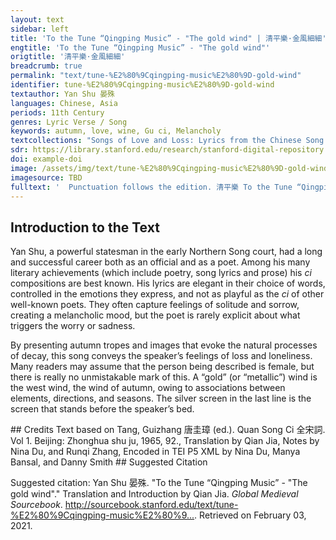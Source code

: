 ```yaml
---
layout: text
sidebar: left
title: 'To the Tune “Qingping Music” - "The gold wind" | 清平樂·金風細細'
engtitle: 'To the Tune “Qingping Music” - "The gold wind"'
origtitle: '清平樂·金風細細'
breadcrumb: true
permalink: "text/tune-%E2%80%9Cqingping-music%E2%80%9D-gold-wind"
identifier: tune-%E2%80%9Cqingping-music%E2%80%9D-gold-wind
textauthor: Yan Shu 晏殊
languages: Chinese, Asia
periods: 11th Century
genres: Lyric Verse / Song
keywords: autumn, love, wine, Gu ci, Melancholy
textcollections: "Songs of Love and Loss: Lyrics from the Chinese Song Dynasty, Love Songs of the Medieval World: Lyrics from Europe and Asia"
sdr: https://library.stanford.edu/research/stanford-digital-repository 
doi: example-doi 
image: /assets/img/text/tune-%E2%80%9Cqingping-music%E2%80%9D-gold-wind.jpg
imagesource: TBD 
fulltext: '  Punctuation follows the edition. 清平樂 To the Tune “Qingping Music” 金風細細。 The gold wind The Autumn wind is gentle and tender, 葉葉梧桐墜。 The leaves of the parasol tree fall one by one. 綠酒初嘗人易醉。 The first taste of the green wine fine wine easily makes one tipsy. 一枕小窗濃睡。 Lying by the window, I sleep soundly. 紫薇朱槿花殘。 The crepe-myrtle and hibiscus have withered, 斜陽卻照闌干。 But the slanting sun still shines on the railing. 雙燕欲歸時節， It is the time when swallows are about to depart in pairs; 銀屏昨夜微寒。 Last night it was slightly cold behind the silver screen Refers to a protective screen that separates the girls’ room to the living room, where only men are allowed. '
---
```

## Introduction to the Text 
<p dir="ltr" id="docs-internal-guid-daaf58ae-7fff-1549-d579-0b6e0dbabc16">Yan Shu, a powerful statesman in the early Northern Song court, had a long and successful career both as an official and as a poet. Among his many literary achievements (which include poetry, song lyrics and prose) his <em>ci</em> compositions are best known. His lyrics are elegant in their choice of words, controlled in the emotions they express, and not as playful as the <em>ci</em> of other well-known poets. They often capture feelings of solitude and sorrow, creating a melancholic mood, but the poet is rarely explicit about what triggers the worry or sadness.</p> <p dir="ltr" id="docs-internal-guid-33761aff-7fff-b044-0fd6-5c609502e564">By presenting autumn tropes and images that evoke the natural processes of decay, this song conveys the speaker’s feelings of loss and loneliness. Many readers may assume that the person being described is female, but there is really no unmistakable mark of this. A “gold” (or “metallic”) wind is the west wind, the wind of autumn, owing to associations between elements, directions, and seasons. The silver screen in the last line is the screen that stands before the speaker’s bed.</p>
## Credits
Text based on Tang, Guizhang 唐圭璋 (ed.). Quan Song Ci 全宋詞. Vol 1. Beijing: Zhonghua shu ju, 1965, 92., 
Translation by Qian Jia, Notes by Nina Du,  and Runqi Zhang, 
Encoded in TEI P5 XML by Nina Du, Manya Bansal,  and Danny Smith
## Suggested Citation
<p>Suggested citation: Yan Shu 晏殊.  "To the Tune “Qingping Music” - "The gold wind"." Translation and Introduction by Qian Jia. <em>Global Medieval Sourcebook</em>. <a href="http://sourcebook.stanford.edu/text/tune-%E2%80%9Cqingping-music%E2%80%9D-gold-wind">http://sourcebook.stanford.edu/text/tune-%E2%80%9Cqingping-music%E2%80%9...</a>. Retrieved on February 03, 2021.</p>